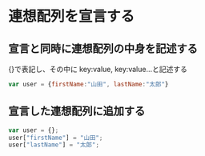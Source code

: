 # 連想配列を宣言する

## 宣言と同時に連想配列の中身を記述する
{}で表記し、その中に key:value, key:value...と記述する

```JavaScript
var user = {firstName:"山田", lastName:"太郎"}
```

## 宣言した連想配列に追加する</h2>

```JavaScript
var user = {};
user["firstName"] = "山田";
user["lastName"] = "太郎";

